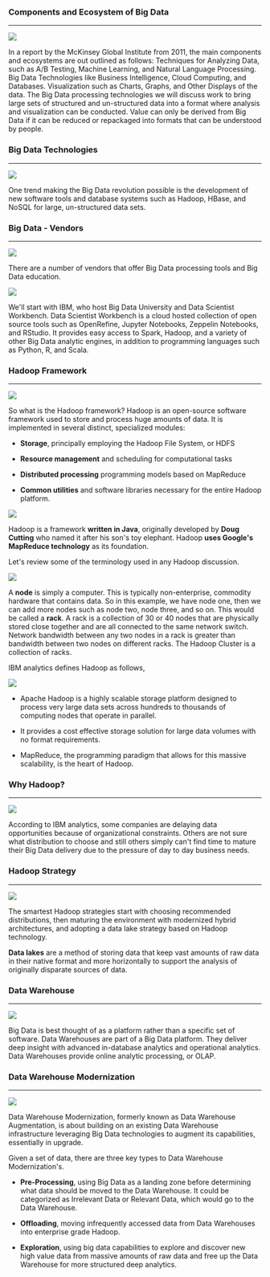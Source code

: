 ### Components and Ecosystem of Big Data
***

![](img/1.1.png)

In a report by the McKinsey Global Institute from 2011, the main components and ecosystems are out outlined as follows: Techniques for Analyzing Data, such as A/B Testing, Machine Learning, and Natural Language Processing. Big Data Technologies like Business Intelligence, Cloud Computing, and Databases. Visualization such as Charts, Graphs, and Other Displays of the data. The Big Data processing technologies we will discuss work to bring large sets of structured and un-structured data into a format where analysis and visualization can be conducted. Value can only be derived from Big Data if it can be reduced or repackaged into formats that can be understood by people. 

### Big Data Technologies
***

![](img/1.2.png)

One trend making the Big Data revolution possible is the development of new software tools and database systems such as Hadoop, HBase, and NoSQL for large, un-structured data sets. 


### Big Data - Vendors
***

![](img/1.3.png)

There are a number of vendors that offer Big Data processing tools and Big Data education. 

![](img/1.4.png)

We'll start with IBM, who host Big Data University and Data Scientist Workbench. Data Scientist Workbench is a cloud hosted collection of open source tools such as OpenRefine, Jupyter Notebooks, Zeppelin Notebooks, and RStudio. It provides easy access to Spark, Hadoop, and a variety of other Big Data analytic engines, in addition to programming languages such as Python, R, and Scala. 

### Hadoop Framework
***

![](img/1.5.png)

So what is the Hadoop framework? Hadoop is an open-source software framework used to store and process huge amounts of data. It is implemented in several distinct, specialized modules: 

* **Storage**, principally employing the Hadoop File System, or HDFS

* **Resource management** and scheduling for computational tasks

* **Distributed processing** programming models based on MapReduce

* **Common utilities** and software libraries necessary for the entire Hadoop platform. 

![](img/1.6.png)

Hadoop is a framework **written in Java**, originally developed by **Doug Cutting** who named it after his son's toy elephant. Hadoop **uses Google's MapReduce technology** as its foundation. 

Let's review some of the terminology used in any Hadoop discussion. 

![](img/1.7.png)

A **node** is simply a computer. This is typically non-enterprise, commodity hardware that contains data. So in this example, we have node one, then we can add more nodes such as node two, node three, and so on. This would be called a **rack**. A rack is a collection of 30 or 40 nodes that are physically stored close together and are all connected to the same network switch. Network bandwidth between any two nodes in a rack is greater than bandwidth between two nodes on different racks. The Hadoop Cluster is a collection of racks. 

IBM analytics defines Hadoop as follows, 

![](img/1.8.png)

* Apache Hadoop is a highly scalable storage platform designed to process very large data sets across hundreds to thousands of computing nodes that operate in parallel. 

* It provides a cost effective storage solution for large data volumes with no format requirements. 

* MapReduce, the programming paradigm that allows for this massive scalability, is the heart of Hadoop. 

### Why Hadoop?
***

![](img/1.9.png)

According to IBM analytics, some companies are delaying data opportunities because of organizational constraints. Others are not sure what distribution to choose and still others simply can't find time to mature their Big Data delivery due to the pressure of day to day business needs. 

### Hadoop Strategy
***

![](img/1.10.png)

The smartest Hadoop strategies start with choosing recommended distributions, then maturing the environment with modernized hybrid architectures, and adopting a data lake strategy based on Hadoop technology. 

**Data lakes** are a method of storing data that keep vast amounts of raw data in their native format and more horizontally to support the analysis of originally disparate sources of data. 

### Data Warehouse
***

![](img/1.11.png)

Big Data is best thought of as a platform rather than a specific set of software. Data Warehouses are part of a Big Data platform. They deliver deep insight with advanced in-database analytics and operational analytics. Data Warehouses provide online analytic processing, or OLAP. 

### Data Warehouse Modernization
***

![](img/1.12.png)

Data Warehouse Modernization, formerly known as Data Warehouse Augmentation, is about building on an existing Data Warehouse infrastructure leveraging Big Data technologies to augment its capabilities, essentially in upgrade. 

Given a set of data, there are three key types to Data Warehouse Modernization's. 

* **Pre-Processing**, using Big Data as a landing zone before determining what data should be moved to the Data Warehouse. It could be categorized as Irrelevant Data or Relevant Data, which would go to the Data Warehouse. 

* **Offloading**, moving infrequently accessed data from Data Warehouses into enterprise grade Hadoop. 

* **Exploration**, using big data capabilities to explore and discover new high value data from massive amounts of raw data and free up the Data Warehouse for more structured deep analytics.